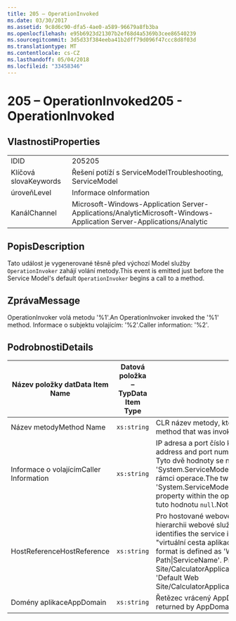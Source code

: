 ```yaml
---
title: 205 – OperationInvoked
ms.date: 03/30/2017
ms.assetid: 9c8d6c90-dfa5-4ae0-a589-96679a8fb3ba
ms.openlocfilehash: e95b6923d21307b2ef68d4a5369b3cee86540239
ms.sourcegitcommit: 3d5d33f384eeba41b2dff79d096f47ccc8d8f03d
ms.translationtype: MT
ms.contentlocale: cs-CZ
ms.lasthandoff: 05/04/2018
ms.locfileid: "33458346"
---
```

# <a name="205---operationinvoked"></a><span data-ttu-id="17734-102">205 – OperationInvoked</span><span class="sxs-lookup"><span data-stu-id="17734-102">205 - OperationInvoked</span></span>
## <a name="properties"></a><span data-ttu-id="17734-103">Vlastnosti</span><span class="sxs-lookup"><span data-stu-id="17734-103">Properties</span></span>  
  
|||  
|-|-|  
|<span data-ttu-id="17734-104">ID</span><span class="sxs-lookup"><span data-stu-id="17734-104">ID</span></span>|<span data-ttu-id="17734-105">205</span><span class="sxs-lookup"><span data-stu-id="17734-105">205</span></span>|  
|<span data-ttu-id="17734-106">Klíčová slova</span><span class="sxs-lookup"><span data-stu-id="17734-106">Keywords</span></span>|<span data-ttu-id="17734-107">Řešení potíží s ServiceModel</span><span class="sxs-lookup"><span data-stu-id="17734-107">Troubleshooting, ServiceModel</span></span>|  
|<span data-ttu-id="17734-108">úroveň</span><span class="sxs-lookup"><span data-stu-id="17734-108">Level</span></span>|<span data-ttu-id="17734-109">Informace o</span><span class="sxs-lookup"><span data-stu-id="17734-109">Information</span></span>|  
|<span data-ttu-id="17734-110">Kanál</span><span class="sxs-lookup"><span data-stu-id="17734-110">Channel</span></span>|<span data-ttu-id="17734-111">Microsoft-Windows-Application Server-Applications/Analytic</span><span class="sxs-lookup"><span data-stu-id="17734-111">Microsoft-Windows-Application Server-Applications/Analytic</span></span>|  
  
## <a name="description"></a><span data-ttu-id="17734-112">Popis</span><span class="sxs-lookup"><span data-stu-id="17734-112">Description</span></span>  
 <span data-ttu-id="17734-113">Tato událost je vygenerované těsně před výchozí Model služby `OperationInvoker` zahájí volání metody.</span><span class="sxs-lookup"><span data-stu-id="17734-113">This event is emitted just before the Service Model's default `OperationInvoker` begins a call to a method.</span></span>  
  
## <a name="message"></a><span data-ttu-id="17734-114">Zpráva</span><span class="sxs-lookup"><span data-stu-id="17734-114">Message</span></span>  
 <span data-ttu-id="17734-115">OperationInvoker volá metodu '%1'.</span><span class="sxs-lookup"><span data-stu-id="17734-115">An OperationInvoker invoked the '%1' method.</span></span> <span data-ttu-id="17734-116">Informace o subjektu volajícím: '%2'.</span><span class="sxs-lookup"><span data-stu-id="17734-116">Caller information: '%2'.</span></span>  
  
## <a name="details"></a><span data-ttu-id="17734-117">Podrobnosti</span><span class="sxs-lookup"><span data-stu-id="17734-117">Details</span></span>  
  
|<span data-ttu-id="17734-118">Název položky dat</span><span class="sxs-lookup"><span data-stu-id="17734-118">Data Item Name</span></span>|<span data-ttu-id="17734-119">Datová položka – Typ</span><span class="sxs-lookup"><span data-stu-id="17734-119">Data Item Type</span></span>|<span data-ttu-id="17734-120">Popis</span><span class="sxs-lookup"><span data-stu-id="17734-120">Description</span></span>|  
|--------------------|--------------------|-----------------|  
|<span data-ttu-id="17734-121">Název metody</span><span class="sxs-lookup"><span data-stu-id="17734-121">Method Name</span></span>|`xs:string`|<span data-ttu-id="17734-122">CLR název metody, který byl vyvolán `OperationInvoker`.</span><span class="sxs-lookup"><span data-stu-id="17734-122">The CLR name of the method that was invoked by the `OperationInvoker`.</span></span>|  
|<span data-ttu-id="17734-123">Informace o volajícím</span><span class="sxs-lookup"><span data-stu-id="17734-123">Caller Information</span></span>|`xs:string`|<span data-ttu-id="17734-124">IP adresa a port číslo klienta ve formátu 'IPAddress:PortNumber'.</span><span class="sxs-lookup"><span data-stu-id="17734-124">The IP address and port number of the client in the format 'IPAddress:PortNumber'.</span></span> <span data-ttu-id="17734-125">Tyto dvě hodnoty se načítají z vlastnosti 'System.ServiceModel.Channels.RemoteEndpointMessageProperty' zprávy v rámci operace.</span><span class="sxs-lookup"><span data-stu-id="17734-125">The two values are retrieved from the 'System.ServiceModel.Channels.RemoteEndpointMessageProperty' message property within the operation context.</span></span> <span data-ttu-id="17734-126">Všimněte si, že se u vazeb mimo TCP tuto hodnotu `null`.</span><span class="sxs-lookup"><span data-stu-id="17734-126">Note that for non-TCP bindings this value `null`.</span></span>|  
|<span data-ttu-id="17734-127">HostReference</span><span class="sxs-lookup"><span data-stu-id="17734-127">HostReference</span></span>|`xs:string`|<span data-ttu-id="17734-128">Pro hostované webové služby v tomto poli jednoznačně identifikuje v hierarchii webové služby.</span><span class="sxs-lookup"><span data-stu-id="17734-128">For Web-hosted services, this field uniquely identifies the service in the Web hierarchy.</span></span> <span data-ttu-id="17734-129">Formát je definovaný jako "virtuální cesta aplikace název webu&#124;virtuální cestu služby&#124;ServiceName'.</span><span class="sxs-lookup"><span data-stu-id="17734-129">Its format is defined as 'Web Site Name Application Virtual Path&#124;Service Virtual Path&#124;ServiceName'.</span></span> <span data-ttu-id="17734-130">Příklad: "Default Web Site/CalculatorApplication&#124;/CalculatorService.svc&#124;CalculatorService'.</span><span class="sxs-lookup"><span data-stu-id="17734-130">Example: 'Default Web Site/CalculatorApplication&#124;/CalculatorService.svc&#124;CalculatorService'.</span></span>|  
|<span data-ttu-id="17734-131">Domény aplikace</span><span class="sxs-lookup"><span data-stu-id="17734-131">AppDomain</span></span>|`xs:string`|<span data-ttu-id="17734-132">Řetězec vrácený AppDomain.CurrentDomain.FriendlyName.</span><span class="sxs-lookup"><span data-stu-id="17734-132">The string returned by AppDomain.CurrentDomain.FriendlyName.</span></span>|
